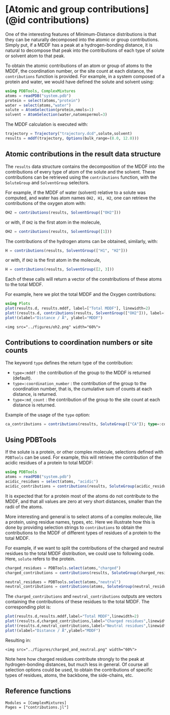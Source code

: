 # [Atomic and group contributions](@id contributions)

One of the interesting features of Minimum-Distance distributions is
that they can be naturally decomposed into the atomic or group
contributions. Simply put, if a MDDF has a peak at a hydrogen-bonding
distance, it is natural to decompose that peak into the contributions of
each type of solute or solvent atom to that peak.     

To obtain the atomic contributions of an atom or group of atoms to the MDDF,
the coordination number, or the site count at each distance, the
`contributions` function is provided. For example, in a system composed
of a protein and water, we would have defined the solute and solvent
using:

```julia
using PDBTools, ComplexMixtures
atoms = readPDB("system.pdb")
protein = select(atoms,"protein")
water = select(atoms,"water")
solute = AtomSelection(protein,nmols=1)
solvent = AtomSelection(water,natomspermol=3)
```

The MDDF calculation is executed with:
```julia
trajectory = Trajectory("trajectory.dcd",solute,solvent)
results = mddf(trajectory, Options(bulk_range=(8.0, 12.0)))
```

## Atomic contributions in the result data structure

The `results` data structure contains the decomposition of the MDDF into
the contributions of every type of atom of the solute and the solvent.
These contributions can be retrieved using the `contributions` function,
with the `SoluteGroup` and `SolventGroup` selectors.

For example, if the MDDF of water (solvent) relative to a solute was computed,
and water has atom names `OH2, H1, H2`, one can retrieve the contributions
of the oxygen atom with:

```julia
OH2 = contributions(results, SolventGroup(["OH2"]))
```
or with, if `OH2` is the first atom in the molecule,
```julia
OH2 = contributions(results, SolventGroup([1]))
```

The contributions of the hydrogen atoms can be obtained, similarly, with:
```julia
H = contributions(results, SolventGroup(["H1", "H2"]))
```
or with, if `OH2` is the first atom in the molecule,
```julia
H = contributions(results, SolventGroup([2, 3]))
```
Each of these calls will return a vector of the constributions of these
atoms to the total MDDF. 

For example, here we plot the total MDDF and the Oxygen contributions: 

```julia
using Plots
plot(results.d, results.mddf, label=["Total MDDF"], linewidth=2)
plot!(results.d, contributions(results, SolventGroup(["OH2"])), label=["OH2"], linewidth=2)
plot!(xlabel="Distance / Å", ylabel="MDDF")
```

```@raw html
<img src="../figures/oh2.png" width="60%">
```
## Contributions to coordination numbers or site counts

The keyword `type` defines the return type of the contribution:

- `type=:mddf` : the contribution of the group to the MDDF is returned (default).
- `type=:coordination_number` : the contribution of the group to the coordination number, that is, the 
   cumulative sum of counts at each distance, is returned.
- `type=:md_count` : the contribution of the group to the site count at each distance is returned. 

Example of the usage of the `type` option:
```julia
ca_contributions = contributions(results, SoluteGroup(["CA"]); type=:coordination_number)
```

## Using PDBTools

If the solute is a protein, or other complex molecule, selections defined
with `PDBTools` can be used. For example, this will retrieve the contribution
of the acidic residues of a protein to total MDDF:
```julia
using PDBTools
atoms = readPDB("system.pdb")
acidic_residues = select(atoms, "acidic")
acidic_contributions = contributions(results, SoluteGroup(acidic_residues))
```
It is expected that for a protein most of the atoms do not contribute to
the MDDF, and that all values are zero at very short distances, smaller
than the radii of the atoms.

More interesting and general is to select atoms of a complex
molecule, like a protein, using residue names, types, etc. Here we
illustrate how this is done by providing selection strings to
`contributions` to obtain the contributions to the MDDF of different
types of residues of a protein to the total MDDF. 

For example, if we want to split the contributions of the charged and
neutral residues to the total MDDF distribution, we could use to following
code. Here, `solute` refers to the protein.

```julia
charged_residues = PDBTools.select(atoms,"charged")
charged_contributions = contributions(results, SoluteGroup(charged_residues))

neutral_residues = PDBTools.select(atoms,"neutral")
neutral_contributions = contributions(atoms, SoluteGroup(neutral_residues))
```

The `charged_contributions` and `neutral_contributions` outputs are vectors containing the
contributions of these residues to the total MDDF. The corresponding
plot is:   

```julia
plot(results.d,results.mddf,label="Total MDDF",linewidth=2)
plot!(results.d,charged_contributions,label="Charged residues",linewidth=2)
plot!(results.d,neutral_contributions,label="Neutral residues",linewidth=2)
plot!(xlabel="Distance / Å",ylabel="MDDF")
```
Resulting in:

```@raw html
<img src="../figures/charged_and_neutral.png" width="60%">
```

Note here how charged residues contribute strongly to the peak at
hydrogen-bonding distances, but much less in general. Of course all
selection options could be used, to obtain the contributions of specific
types of residues, atoms, the backbone, the side-chains, etc. 

## Reference functions

```@autodocs
Modules = [ComplexMixtures]
Pages = ["contributions.jl"]
```
